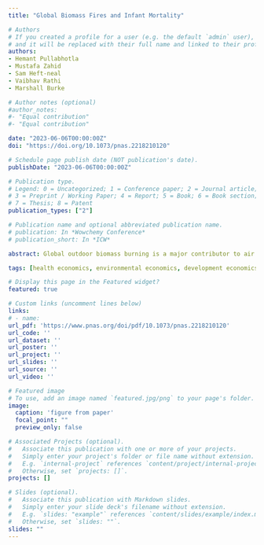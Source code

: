 ```yaml
---
title: "Global Biomass Fires and Infant Mortality"

# Authors
# If you created a profile for a user (e.g. the default `admin` user), write the username (folder name) here 
# and it will be replaced with their full name and linked to their profile.
authors:
- Hemant Pullabhotla 
- Mustafa Zahid
- Sam Heft-neal
- Vaibhav Rathi
- Marshall Burke

# Author notes (optional)
#author_notes:
#- "Equal contribution"
#- "Equal contribution"

date: "2023-06-06T00:00:00Z"
doi: "https://doi.org/10.1073/pnas.2218210120"

# Schedule page publish date (NOT publication's date).
publishDate: "2023-06-06T00:00:00Z"

# Publication type.
# Legend: 0 = Uncategorized; 1 = Conference paper; 2 = Journal article;
# 3 = Preprint / Working Paper; 4 = Report; 5 = Book; 6 = Book section;
# 7 = Thesis; 8 = Patent
publication_types: ["2"]

# Publication name and optional abbreviated publication name.
# publication: In *Wowchemy Conference*
# publication_short: In *ICW*

abstract: Global outdoor biomass burning is a major contributor to air pollution, especially in low- and middle-income countries. Recent years have witnessed substantial changes in the extent of biomass burning, including large declines in Africa. However, direct evidence of the contribution of biomass burning to global health outcomes remains limited. Here, we use georeferenced data on more than 2 million births matched to satellite-derived burned area exposure to estimate the burden of biomass fires on infant mortality. We find that each additional square kilometer of burning is associated with nearly 2% higher infant mortality in nearby downwind locations. The share of infant deaths attributable to biomass fires has increased over time due to the rapid decline in other important causes of infant death. Applying our model estimates across harmonized district-level data covering 98% of global infant deaths, we find that exposure to outdoor biomass burning was associated with nearly 130,000 additional infant deaths per year globally over our 2004 to 2018 study period. Despite the observed decline in biomass burning in Africa, nearly 75% of global infant deaths due to burning still occur in Africa. While fully eliminating biomass burning is unlikely, we estimate that even achievable reductions—equivalent to the lowest observed annual burning in each location during our study period—could have avoided more than 70,000 infant deaths per year globally since 2004. 

tags: [health economics, environmental economics, development economics, air pollution, infant mortality]

# Display this page in the Featured widget?
featured: true

# Custom links (uncomment lines below)
links:
# - name: 
url_pdf: 'https://www.pnas.org/doi/pdf/10.1073/pnas.2218210120'
url_code: ''
url_dataset: ''
url_poster: ''
url_project: ''
url_slides: ''
url_source: ''
url_video: ''

# Featured image
# To use, add an image named `featured.jpg/png` to your page's folder. 
image:
  caption: 'figure from paper'
  focal_point: ""
  preview_only: false

# Associated Projects (optional).
#   Associate this publication with one or more of your projects.
#   Simply enter your project's folder or file name without extension.
#   E.g. `internal-project` references `content/project/internal-project/index.md`.
#   Otherwise, set `projects: []`.
projects: []

# Slides (optional).
#   Associate this publication with Markdown slides.
#   Simply enter your slide deck's filename without extension.
#   E.g. `slides: "example"` references `content/slides/example/index.md`.
#   Otherwise, set `slides: ""`.
slides: ""
---
```

